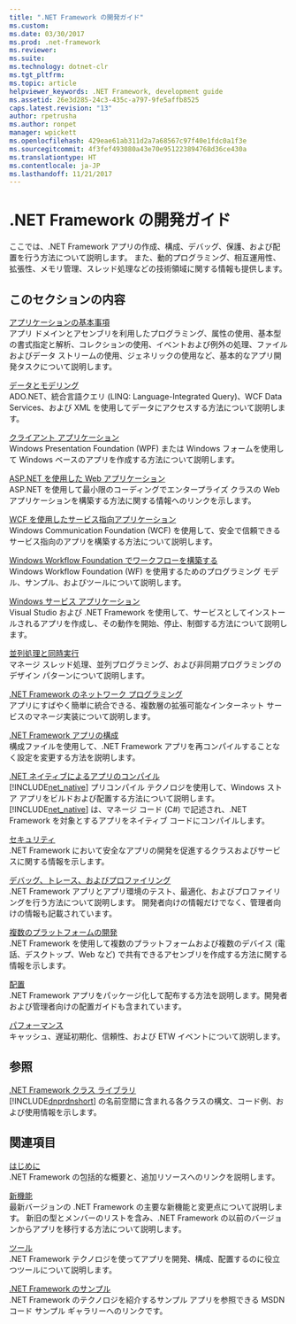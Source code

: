 ```yaml
---
title: ".NET Framework の開発ガイド"
ms.custom: 
ms.date: 03/30/2017
ms.prod: .net-framework
ms.reviewer: 
ms.suite: 
ms.technology: dotnet-clr
ms.tgt_pltfrm: 
ms.topic: article
helpviewer_keywords: .NET Framework, development guide
ms.assetid: 26e3d285-24c3-435c-a797-9fe5affb8525
caps.latest.revision: "13"
author: rpetrusha
ms.author: ronpet
manager: wpickett
ms.openlocfilehash: 429eae61ab311d2a7a68567c97f40e1fdc0a1f3e
ms.sourcegitcommit: 4f3fef493080a43e70e951223894768d36ce430a
ms.translationtype: HT
ms.contentlocale: ja-JP
ms.lasthandoff: 11/21/2017
---
```

# <a name="net-framework-development-guide"></a>.NET Framework の開発ガイド
ここでは、.NET Framework アプリの作成、構成、デバッグ、保護、および配置を行う方法について説明します。 また、動的プログラミング、相互運用性、拡張性、メモリ管理、スレッド処理などの技術領域に関する情報も提供します。  
  
## <a name="in-this-section"></a>このセクションの内容  
 [アプリケーションの基本事項](../../docs/standard/application-essentials.md)  
 アプリ ドメインとアセンブリを利用したプログラミング、属性の使用、基本型の書式指定と解析、コレクションの使用、イベントおよび例外の処理、ファイルおよびデータ ストリームの使用、ジェネリックの使用など、基本的なアプリ開発タスクについて説明します。  
  
 [データとモデリング](../../docs/framework/data/index.md)  
 ADO.NET、統合言語クエリ (LINQ: Language-Integrated Query)、WCF Data Services、および XML を使用してデータにアクセスする方法について説明します。  
  
 [クライアント アプリケーション](../../docs/framework/develop-client-apps.md)  
 Windows Presentation Foundation (WPF) または Windows フォームを使用して Windows ベースのアプリを作成する方法について説明します。  
  
 [ASP.NET を使用した Web アプリケーション](../../docs/framework/develop-web-apps-with-aspnet.md)  
 ASP.NET を使用して最小限のコーディングでエンタープライズ クラスの Web アプリケーションを構築する方法に関する情報へのリンクを示します。  
  
 [WCF を使用したサービス指向アプリケーション](../../docs/framework/wcf/index.md)  
 Windows Communication Foundation (WCF) を使用して、安全で信頼できるサービス指向のアプリを構築する方法について説明します。  
  
 [Windows Workflow Foundation でワークフローを構築する](windows-workflow-foundation/index.md)     
 Windows Workflow Foundation (WF) を使用するためのプログラミング モデル、サンプル、およびツールについて説明します。  

 [Windows サービス アプリケーション](../../docs/framework/windows-services/index.md)  
 Visual Studio および .NET Framework を使用して、サービスとしてインストールされるアプリを作成し、その動作を開始、停止、制御する方法について説明します。  
  
 [並列処理と同時実行](../../docs/standard/parallel-processing-and-concurrency.md)  
 マネージ スレッド処理、並列プログラミング、および非同期プログラミングのデザイン パターンについて説明します。  
  
 [.NET Framework のネットワーク プログラミング](../../docs/framework/network-programming/index.md)  
 アプリにすばやく簡単に統合できる、複数層の拡張可能なインターネット サービスのマネージ実装について説明します。  
  
 [.NET Framework アプリの構成](configure-apps/index.md)    
 構成ファイルを使用して、.NET Framework アプリを再コンパイルすることなく設定を変更する方法を説明します。  
  
 [.NET ネイティブによるアプリのコンパイル](../../docs/framework/net-native/index.md)  
 [!INCLUDE[net_native](../../includes/net-native-md.md)] プリコンパイル テクノロジを使用して、Windows ストア アプリをビルドおよび配置する方法について説明します。 [!INCLUDE[net_native](../../includes/net-native-md.md)] は、マネージ コード (C#) で記述され、.NET Framework を対象とするアプリをネイティブ コードにコンパイルします。  
  
 [セキュリティ](../../docs/standard/security/index.md)  
 .NET Framework において安全なアプリの開発を促進するクラスおよびサービスに関する情報を示します。  
  
 [デバッグ、トレース、およびプロファイリング](../../docs/framework/debug-trace-profile/index.md)  
 .NET Framework アプリとアプリ環境のテスト、最適化、およびプロファイリングを行う方法について説明します。 開発者向けの情報だけでなく、管理者向けの情報も記載されています。  
  
 [複数のプラットフォームの開発](../../docs/standard/cross-platform/index.md)  
 .NET Framework を使用して複数のプラットフォームおよび複数のデバイス (電話、デスクトップ、Web など) で共有できるアセンブリを作成する方法に関する情報を示します。  
  
 [配置](../../docs/framework/deployment/index.md)  
 .NET Framework アプリをパッケージ化して配布する方法を説明します。開発者および管理者向けの配置ガイドも含まれています。  
  
 [パフォーマンス](../../docs/framework/performance/index.md)  
 キャッシュ、遅延初期化、信頼性、および ETW イベントについて説明します。  
  
 <!--zz [Advanced Reading for the .NET Framework](http://msdn.microsoft.com/en-us/faae8083-fecb-4514-b133-b0a5a32a7c3c)  
 Provides information about advanced development tasks and techniques in the .NET Framework, including extensibility, interoperability, and reflection. Also includes the reference topics for unmanaged APIs that can be used by managed apps, such as runtime hosts, compilers, disassemblers, debuggers, and profilers.  --> 
  
## <a name="reference"></a>参照  
 [.NET Framework クラス ライブラリ](/dotnet/api/?view=netframework-4.7)  
 [!INCLUDE[dnprdnshort](../../includes/dnprdnshort-md.md)] の名前空間に含まれる各クラスの構文、コード例、および使用情報を示します。  
  
## <a name="related-sections"></a>関連項目  
 [はじめに](../../docs/framework/get-started/index.md)  
 .NET Framework の包括的な概要と、追加リソースへのリンクを説明します。  
  
 [新機能](../../docs/framework/whats-new/index.md)  
 最新バージョンの .NET Framework の主要な新機能と変更点について説明します。 新旧の型とメンバーのリストを含み、.NET Framework の以前のバージョンからアプリを移行する方法について説明します。  
  
 [ツール](../../docs/framework/tools/index.md)  
 .NET Framework テクノロジを使ってアプリを開発、構成、配置するのに役立つツールについて説明します。  
  
 [.NET Framework のサンプル](http://msdn.microsoft.com/en-us/177055f8-4a1f-43e7-aee6-995c196079b1)  
 .NET Framework のテクノロジを紹介するサンプル アプリを参照できる MSDN コード サンプル ギャラリーへのリンクです。
